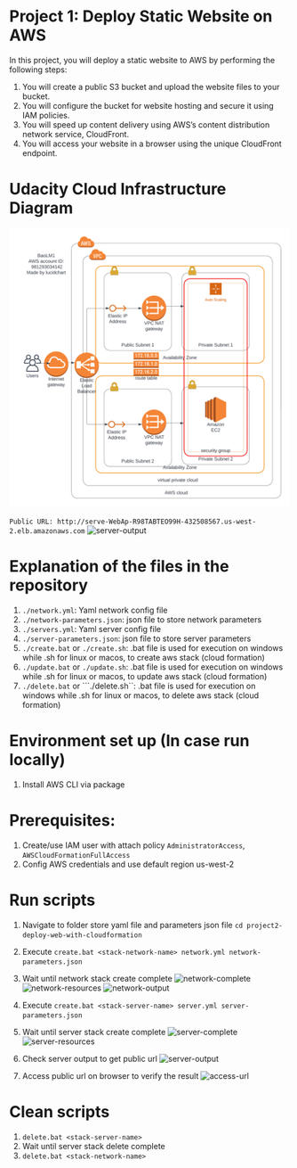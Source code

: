 # Project 1: Deploy Static Website on AWS
In this project, you will deploy a static website to AWS by performing the following steps:

1. You will create a public S3 bucket and upload the website files to your bucket.
2. You will configure the bucket for website hosting and secure it using IAM policies.
3. You will speed up content delivery using AWS’s content distribution network service, CloudFront.
4. You will access your website in a browser using the unique CloudFront endpoint.

# Udacity Cloud Infrastructure Diagram
![udacity-diagram](./images/project-2-Devops-Udacity-diagrams.png)

```Public URL: http://serve-WebAp-R98TABTEO99H-432508567.us-west-2.elb.amazonaws.com```
![server-output](./images/server-stack-output.PNG)

# Explanation of the files in the repository
1. ```./network.yml```: Yaml network config file
2. ```./network-parameters.json```: json file to store network parameters 
3. ```./servers.yml```: Yaml server config file
4. ```./server-parameters.json```: json file to store server parameters 
5. ```./create.bat``` or ```./create.sh```: .bat file is used for execution on windows while .sh for linux or macos, to create aws stack (cloud formation)
6. ```./update.bat``` or ```./update.sh```: .bat file is used for execution on windows while .sh for linux or macos, to update aws stack (cloud formation)
7. ```./delete.bat``` or ```./delete.sh``: .bat file is used for execution on windows while .sh for linux or macos, to delete aws stack (cloud formation)


# Environment set up (In case run locally)
1. Install AWS CLI via package 

# Prerequisites:
1. Create/use IAM user with attach policy ```AdministratorAccess```, ```AWSCloudFormationFullAccess```
2. Config AWS credentials and use default region us-west-2

# Run scripts

1. Navigate to folder store yaml file and parameters json file ```cd project2-deploy-web-with-cloudformation```
2. Execute ```create.bat <stack-network-name> network.yml network-parameters.json```
3. Wait until network stack create complete 
![network-complete](./images/network-stack-info.PNG)
![network-resources](./images/network-stack-resources.PNG)
![network-output](./images/network-output.PNG)


4. Execute ```create.bat <stack-server-name> server.yml server-parameters.json```
5. Wait until server stack create complete 
![server-complete](./images/server-stack-info.PNG)
![server-resources](./images/server-stack-resources.PNG)


6. Check server output to get public url
![server-output](./images/server-stack-output.PNG)

7. Access public url on browser to verify the result
![access-url](./images/web-app-up-and-running.PNG)


# Clean scripts
1. ```delete.bat <stack-server-name>```
2. Wait until server stack delete complete 
3. ```delete.bat <stack-network-name>```







